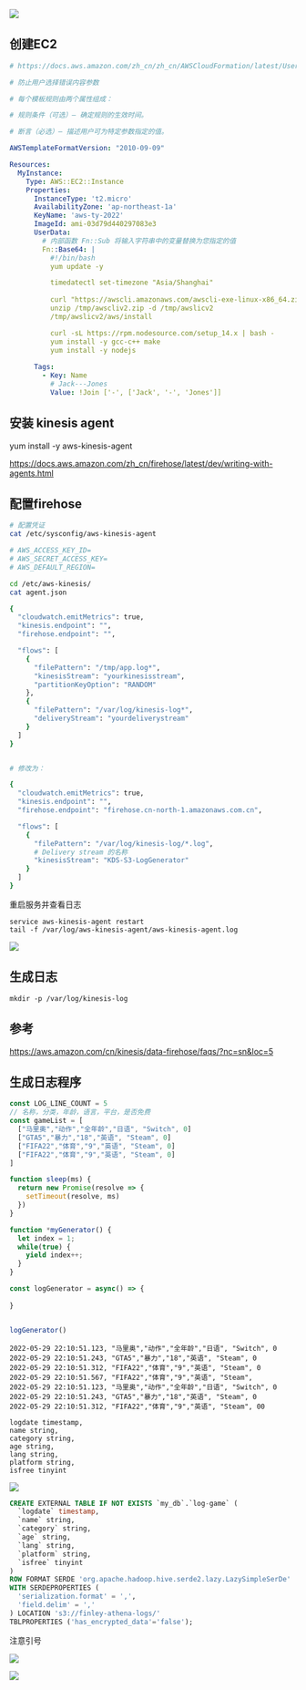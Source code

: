 ![](http://pek3b.qingstor.com/hexo-blog/20220530213702.png)

## 创建EC2
```yaml
# https://docs.aws.amazon.com/zh_cn/zh_cn/AWSCloudFormation/latest/UserGuide/intrinsic-function-reference-rules.html

# 防止用户选择错误内容参数

# 每个模板规则由两个属性组成：

# 规则条件（可选）— 确定规则的生效时间。

# 断言（必选）— 描述用户可为特定参数指定的值。

AWSTemplateFormatVersion: "2010-09-09"

Resources:
  MyInstance:
    Type: AWS::EC2::Instance
    Properties:
      InstanceType: 't2.micro'
      AvailabilityZone: 'ap-northeast-1a'
      KeyName: 'aws-ty-2022'
      ImageId: ami-03d79d440297083e3
      UserData:
        # 内部函数 Fn::Sub 将输入字符串中的变量替换为您指定的值
        Fn::Base64: |
          #!/bin/bash
          yum update -y

          timedatectl set-timezone "Asia/Shanghai"
          
          curl "https://awscli.amazonaws.com/awscli-exe-linux-x86_64.zip" -o "/tmp/awscliv2.zip"
          unzip /tmp/awscliv2.zip -d /tmp/awslicv2
          /tmp/awslicv2/aws/install

          curl -sL https://rpm.nodesource.com/setup_14.x | bash -
          yum install -y gcc-c++ make 
          yum install -y nodejs
          
      Tags:
        - Key: Name
          # Jack---Jones
          Value: !Join ['-', ['Jack', '-', 'Jones']]

```

## 安装 kinesis agent

yum install -y aws-kinesis-agent

https://docs.aws.amazon.com/zh_cn/firehose/latest/dev/writing-with-agents.html

## 配置firehose

```bash
# 配置凭证
cat /etc/sysconfig/aws-kinesis-agent

# AWS_ACCESS_KEY_ID=
# AWS_SECRET_ACCESS_KEY=
# AWS_DEFAULT_REGION=

cd /etc/aws-kinesis/
cat agent.json

{
  "cloudwatch.emitMetrics": true,
  "kinesis.endpoint": "",
  "firehose.endpoint": "",

  "flows": [
    {
      "filePattern": "/tmp/app.log*",
      "kinesisStream": "yourkinesisstream",
      "partitionKeyOption": "RANDOM"
    },
    {
      "filePattern": "/var/log/kinesis-log*",
      "deliveryStream": "yourdeliverystream"
    }
  ]
}


# 修改为：

{
  "cloudwatch.emitMetrics": true,
  "kinesis.endpoint": "",
  "firehose.endpoint": "firehose.cn-north-1.amazonaws.com.cn",

  "flows": [
    {
      "filePattern": "/var/log/kinesis-log/*.log",
      # Delivery stream 的名称
      "kinesisStream": "KDS-S3-LogGenerator"
    }
  ]
}
```

重启服务并查看日志

```
service aws-kinesis-agent restart
tail -f /var/log/aws-kinesis-agent/aws-kinesis-agent.log
```

![](http://pek3b.qingstor.com/hexo-blog/20220530230216.png)


## 生成日志

`mkdir -p /var/log/kinesis-log`




## 参考
https://aws.amazon.com/cn/kinesis/data-firehose/faqs/?nc=sn&loc=5


## 生成日志程序
```js
const LOG_LINE_COUNT = 5
// 名称，分类，年龄，语言，平台，是否免费
const gameList = [
  ["马里奥","动作","全年龄","日语", "Switch", 0]
  ["GTA5","暴力","18","英语", "Steam", 0]
  ["FIFA22","体育","9","英语", "Steam", 0]
  ["FIFA22","体育","9","英语", "Steam", 0]
]

function sleep(ms) {
  return new Promise(resolve => {
    setTimeout(resolve, ms)
  })
}

function *myGenerator() {
  let index = 1;
  while(true) {
    yield index++;
  }
}

const logGenerator = async() => {
  
}


logGenerator()
```


```csv
2022-05-29 22:10:51.123, "马里奥","动作","全年龄","日语", "Switch", 0
2022-05-29 22:10:51.243, "GTA5","暴力","18","英语", "Steam", 0
2022-05-29 22:10:51.312, "FIFA22","体育","9","英语", "Steam", 0
2022-05-29 22:10:51.567, "FIFA22","体育","9","英语", "Steam",
2022-05-29 22:10:51.123, "马里奥","动作","全年龄","日语", "Switch", 0
2022-05-29 22:10:51.243, "GTA5","暴力","18","英语", "Steam", 0
2022-05-29 22:10:51.312, "FIFA22","体育","9","英语", "Steam", 00
```

```
logdate timestamp,
name string,
category string,
age string,
lang string,
platform string,
isfree tinyint

```

![](http://pek3b.qingstor.com/hexo-blog/20220530225738.png)

```sql
CREATE EXTERNAL TABLE IF NOT EXISTS `my_db`.`log-game` (
  `logdate` timestamp,
  `name` string,
  `category` string,
  `age` string,
  `lang` string,
  `platform` string,
  `isfree` tinyint
)
ROW FORMAT SERDE 'org.apache.hadoop.hive.serde2.lazy.LazySimpleSerDe' 
WITH SERDEPROPERTIES (
  'serialization.format' = ',',
  'field.delim' = ','
) LOCATION 's3://finley-athena-logs/'
TBLPROPERTIES ('has_encrypted_data'='false');
```

注意引号


![](http://pek3b.qingstor.com/hexo-blog/20220530230947.png)

![](http://pek3b.qingstor.com/hexo-blog/20220530231040.png)
